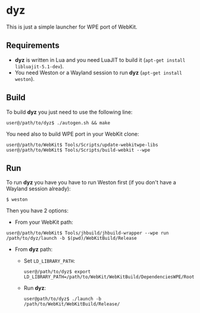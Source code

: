 dyz
===

This is just a simple launcher for WPE port of WebKit.

Requirements
------------

* **dyz** is written in Lua and you need LuaJIT to build it (`apt-get install libluajit-5.1-dev`).
* You need Weston or a Wayland session to run **dyz** (`apt-get install weston`).

Build
-----

To build **dyz** you just need to use the following line:

```
user@/path/to/dyz$ ./autogen.sh && make
```

You need also to build WPE port in your WebKit clone:

```
user@/path/to/WebKit$ Tools/Scripts/update-webkitwpe-libs
user@/path/to/WebKit$ Tools/Scripts/build-webkit --wpe
```

Run
---

To run **dyz** you have you have to run Weston first (if you don't have a Wayland session already):

```
$ weston
```

Then you have 2 options:

* From your WebKit path:

```
user@/path/to/WebKit$ Tools/jhbuild/jhbuild-wrapper --wpe run /path/to/dyz/launch -b $(pwd)/WebKitBuild/Release
```

* From **dyz** path:

  * Set `LD_LIBRARY_PATH`:

    ```
    user@/path/to/dyz$ export LD_LIBRARY_PATH=/path/to/WebKit/WebKitBuild/DependenciesWPE/Root/lib
    ```

  * Run **dyz**:

    ```
    user@path/to/dyz$ ./launch -b /path/to/WebKit/WebKitBuild/Release/
    ```
